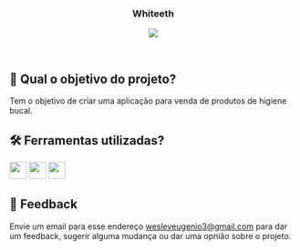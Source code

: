 <h3 align="center">
 Whiteeth
</h3>

<p align="center">
  <img src="https://img.shields.io/badge/status-concluído-green?style=for-the-badge"/>
</p>

<br>

## 🏹 Qual o objetivo do projeto?

Tem o objetivo de criar uma aplicação para venda de produtos de higiene bucal.

## 🛠️ Ferramentas utilizadas?

<div>
  <img height=30 src="https://img.shields.io/badge/HTML5-E34F26?style=for-the-badge&logo=html5&logoColor=white">
  <img height=30 src="https://img.shields.io/badge/CSS3-1572B6?style=for-the-badge&logo=css3&logoColor=white">
  <img height=30 src="https://img.shields.io/badge/JavaScript-F7DF1E?style=for-the-badge&logo=javascript&logoColor=black">
</div>

## 💬 Feedback

Envie um email para esse endereço <wesleyeugenio3@gmail.com> para dar um feedback, sugerir alguma mudança ou dar uma opnião sobre o projeto.
